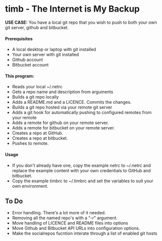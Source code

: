 # timb - The Internet is My Backup

__USE CASE:__ You have a local git repo that you wish to push to both your own
git server, github and bitbucket.

#### Prerequisites

* A local desktop or laptop with git installed
* Your own server with git installed
* Github account
* Bitbucket account

#### This program:

* Reads your local ~/.netrc
* Gets a repo name and description from arguments
* Builds a git repo locally
* Adds a README.md and a LICENCE. Commits the changes.
* Builds a git repo hosted via your remote git server
* Adds a git hook for automatically pushing to configured remotes from your
remote
* Adds a remote for github on your remote server.
* Adds a remote for bitbucket on your remote server.
* Creates a repo at GitHub.
* Creates a repo at bitbucket.
* Pushes to remote.

#### Usage

* If you don't already have one, copy the example netrc to ~/.netrc and replace the example content with your own credentials to GitHub and bitbucket.
* Copy the example timbrc to ~/.timbrc and set the variables to suit your own environment.

## To Do

* Error handling. There's a lot more of it needed.
* Removing all the named repo's with a  "-r" argument.
* Move handling of LICENCE and README files into options
* Move Github and Bitbucket API URLs into configuration options.
* Make the socialrepos fucntion interate through a list of enabled git hosts
